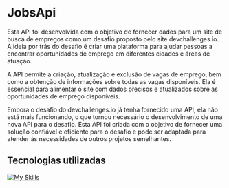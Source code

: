 # JobsApi
Esta API foi desenvolvida com o objetivo de fornecer dados para um site de busca de empregos como um desafio proposto pelo site devchallenges.io. A ideia por trás do desafio é criar uma plataforma para ajudar pessoas a encontrar oportunidades de emprego em diferentes cidades e áreas de atuação.

A API permite a criação, atualização e exclusão de vagas de emprego, bem como a obtenção de informações sobre todas as vagas disponíveis. Ela é essencial para alimentar o site com dados precisos e atualizados sobre as oportunidades de emprego disponíveis.

Embora o desafio do devchallenges.io já tenha fornecido uma API, ela não está mais funcionando, o que tornou necessário o desenvolvimento de uma nova API para o desafio. Esta API foi criada com o objetivo de fornecer uma solução confiável e eficiente para o desafio e pode ser adaptada para atender às necessidades de outros projetos semelhantes.

## Tecnologias utilizadas
[![My Skills](https://skillicons.dev/icons?i=nestjs,typescript,mongodb)](https://skillicons.dev)
